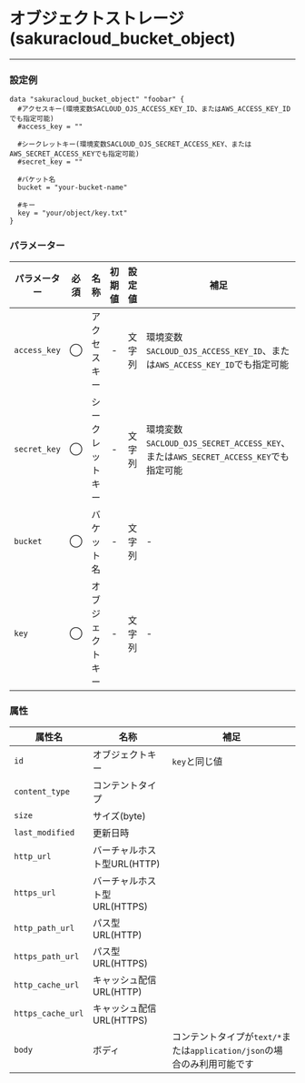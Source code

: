 # オブジェクトストレージ(sakuracloud_bucket_object)

---

### 設定例

```hcl
data "sakuracloud_bucket_object" "foobar" {
  #アクセスキー(環境変数SACLOUD_OJS_ACCESS_KEY_ID、またはAWS_ACCESS_KEY_IDでも指定可能)  
  #access_key = ""

  #シークレットキー(環境変数SACLOUD_OJS_SECRET_ACCESS_KEY、またはAWS_SECRET_ACCESS_KEYでも指定可能)
  #secret_key = ""

  #バケット名
  bucket = "your-bucket-name"

  #キー
  key = "your/object/key.txt"
}
```

### パラメーター

|パラメーター         |必須  |名称            |初期値  |設定値                    |補足                                          |
|-------------------|:---:|----------------|:-----:|------------------------|----------------------------------------------|
| `access_key`      | ◯   | アクセスキー     | -    | 文字列                  | 環境変数`SACLOUD_OJS_ACCESS_KEY_ID`、または`AWS_ACCESS_KEY_ID`でも指定可能 |
| `secret_key`      | ◯   | シークレットキー | -     | 文字列                  | 環境変数`SACLOUD_OJS_SECRET_ACCESS_KEY`、または`AWS_SECRET_ACCESS_KEY`でも指定可能 |
| `bucket`          | ◯   | バケット名      | -     | 文字列                  | - |
| `key`             | ◯   | オブジェクトキー | -     | 文字列                  | - |

### 属性

|属性名                | 名称                    | 補足                              |
|---------------------|------------------------|--------------------------------------------|
| `id`                | オブジェクトキー           | `key`と同じ値                    |
| `content_type`      | コンテントタイプ           |                                 |
| `size`              | サイズ(byte)              |                                |
| `last_modified`     | 更新日時                   |                                |
| `http_url`          | バーチャルホスト型URL(HTTP) |                                |
| `https_url`         | バーチャルホスト型URL(HTTPS)|                                |
| `http_path_url`     | パス型URL(HTTP)           |                                |
| `https_path_url`    | パス型URL(HTTPS)          |                                |
| `http_cache_url`    | キャッシュ配信URL(HTTP)    |                                |
| `https_cache_url`   | キャッシュ配信URL(HTTPS)   |                                |
| `body`              | ボディ                  | コンテントタイプが`text/*`または`application/json`の場合のみ利用可能です |
